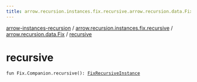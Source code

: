 ```yaml
---
title: arrow.recursion.instances.fix.recursive.arrow.recursion.data.Fix.recursive - arrow-instances-recursion
---
```


[arrow-instances-recursion](../../index.html) / [arrow.recursion.instances.fix.recursive](../index.html) / [arrow.recursion.data.Fix](index.html) / [recursive](./recursive.html)

# recursive

`fun Fix.Companion.recursive(): `[`FixRecursiveInstance`](../../arrow.recursion.instances/-fix-recursive-instance.html)